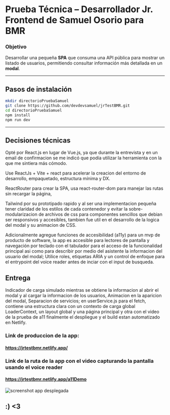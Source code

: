 #  Prueba Técnica – Desarrollador Jr. Frontend de Samuel Osorio para BMR

 ### Objetivo
 Desarrollar una pequeña **SPA** que consuma una API pública para mostrar un listado de usuarios, permitiendo consultar información más detallada en un **modal**.
 
---

## Pasos de instalación
```bash
mkdir directorioPruebaSamuel
git clone https://github.com/devdevsamuel/jrTestBMR.git
cd directorioPruebaSamuel
npm install 
npm run dev
```
---

## Decisiones técnicas
Opté por React.js en lugar de Vue.js, ya que durante la entrevista y en un email de confirmacion se me indicó que podía utilizar la herramienta con la que me sintiera más cómodo.

Use ReactJs + Vite + react para acelerar la creacion del entorno de desarrollo, empaquetado, estructura mínima y DX.

ReactRouter para crear la SPA, usa react-router-dom para manejar las rutas sin recargar la página, 



Tailwind por su prototipado rapido y al ser una implementacion pequeña tener claridad de los estilos de cada contenedor y evitar la sobre-modularizacion de archivos de css para componentes sencillos que debian ser responsivos y accesibles, tambien fue util en el desarrollo de la logica del modal y su animacion de CSS.

Adicionalmente agregue funciones de accesibilidad (a11y) para un mvp de producto de software, la app es accesible para lectores de pantalla y navegación por teclado con el tabulador para el acceso de la funcionalidad principal asi como para describir por medio del asistente la informacion del usuario del modal; Utilice roles, etiquetas ARIA y un control de enfoque para el entrypoint del voice reader antes de inciar con el input de busqueda.

## Entrega 
Indicador de carga simulado mientras se obtiene la informacion al abrir el modal y al cargar la informacion de los usuarios, Animacion en la aparicion del modal, Separacion de servicios; en userService.js para el fetch, contiene una estructura clara con un contexto de carga global LoaderContext, un layout global y una página principal y otra con el video de la prueba de a11 finalmente el despliegue y el build estan automatizado en Netlify.

### Link de produccion de la app: 
#### https://jrtestbmr.netlify.app/

### Link de la ruta de la app con el video capturando la pantalla usando el voice reader 
#### https://jrtestbmr.netlify.app/a11Demo

![screenshot app desplegada](https://firebasestorage.googleapis.com/v0/b/portfolio-bedf9.firebasestorage.app/o/projects_assets%2FWhatsApp%20Image%202025-06-18%20at%2000.42.32.jpeg?alt=media&token=ec53517e-83f6-44bb-8ed2-499e1f20a78d)

## :) <3 
